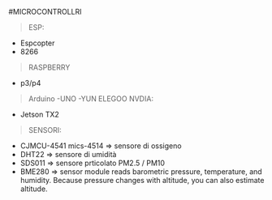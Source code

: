 
#MICROCONTROLLRI
>ESP:
- Espcopter
- 8266
>RASPBERRY
- p3/p4
>Arduino 
-UNO
-YUN
>ELEGOO
>NVDIA:
- Jetson TX2

>SENSORI:
- CJMCU-4541 mics-4514  => sensore di ossigeno
- DHT22                 => sensore di umidità
- SDS011                => sensore prticolato PM2.5 / PM10
- BME280                => sensor module reads barometric pressure, temperature, and humidity. 
                           Because pressure changes with altitude, you can also estimate altitude.
